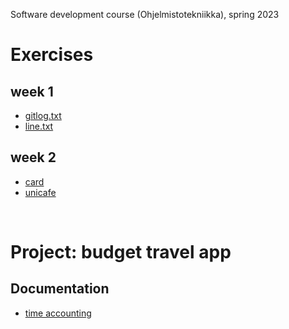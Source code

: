 Software development course (Ohjelmistotekniikka), spring 2023

# Exercises
## week 1
- [gitlog.txt](tasks/week1/gitlog.txt)
- [line.txt](tasks/week1/line.txt)

## week 2
- [card](tasks/week2/card)
- [unicafe](tasks/week2/unicafe)

</br>

# Project: budget travel app
## Documentation
- [time accounting](documentation/time-accounting.md)
